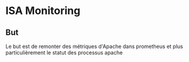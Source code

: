 # ISA Monitoring

## But

Le but est de remonter des métriques d'Apache dans prometheus et plus particulièrement le statut des processus apache

